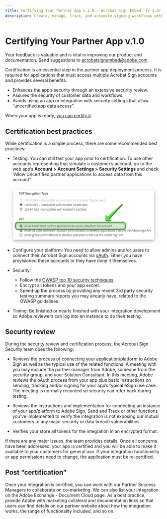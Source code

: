 ```yaml
---
title: Certifying Your Partner App v.1.0 — Acrobat Sign Embed  (v 1.0)
description: Create, manage, track, and automate signing workflows with the Acrobat Sign APIs. Create apps that integrate with Adobe's enterprise-class product lineup. Download JAVA, JS, C#, REST, or OpenAPI SDKs, test with Postman, or use Acrobat Sign Embed and the Solutions for Government APIs
---
```


# Certifying Your Partner App v.1.0

<InlineAlert slots="text" />

Your feedback is valuable and is vital in improving our product and documentation. Send suggestions to [acrobatsignembed@adobe.com](mailto:acrobatsignembed@adobe.com).

Certification is an essential step in the partner app deployment process. It is required for applications that must access multiple Acrobat Sign accounts and provides several benefits:

+ Enhances the app’s security through an extensive security review.
+ Assures the security of customer data and workflows.
+ Avoids using an app or integration with security settings that allow “uncertified app data access”.

<InlineAlert slots="text" />

When your app is ready, [you can certify it](https://adobe.na1.documents.adobe.com/public/esignWidget?wid=CBFCIBAA3AAABLblqZhC6C5oHcS7JEZRkhhFwlvbQ9BEo2-MNiYCNvGtJqdBnD-BkDf8YeeykaXrJ9mePk38*#://).

## Certification best practices

While certification is a simple process, there are some recommended best practices:

+ Testing: You can still test your app prior to certification. To use other accounts representing that simulate a customer’s account, go to the web app’s **Account > Account Settings > Security Settings** and check “Allow Uncertified partner applications to access data from this account”.

<div style="width: auto; border: 1px solid #EAEAEA; box-shadow: rgba(50, 50, 93, 0.25) 2px 6px 12px -2px, rgba(0, 0, 0, 0.3) 0px 3px 7px -3px; margin: 24px">
    <img src="_images/allowuncertified.png" alt="_images/allowuncertified.png" />
</div>

+ Configure your platform: You need to allow admins and/or users to connect their Acrobat Sign accounts via [oAuth](https://secure.echosign.com/public/static/oauthDoc.jsp). Either you have provisioned these accounts or they have done it themselves.

+ Security:
  + Follow the [OWASP top 10 security techniques](https://www.owasp.org/index.php/Category:OWASP_Top_Ten_Project)
  + Encrypt all tokens and your app secret.
  + Speed up the process by providing any recent 3rd party security testing summary reports you may already have, related to the OWASP guidelines.

+ Timing: Be finished or nearly finished with your integration development so Adobe reviewers can log into an instance to do their testing.

## Security review

During the security review and certification process, the Acrobat Sign Security team does the following:

+ Reviews the process of connecting your application/platform to Adobe Sign as well as the typical use of the related functions. A meeting with you may include the partner manager from Adobe, someone from the security group, and your Solution Consultant. In this meeting, Adobe reviews the oAuth process from your app plus basic instructions on sending, tracking and/or signing for your app’s typical eSign use case. The meeting is normally recorded so security can refer back during testing.

+ Reviews the instructions and implementation for connecting an instance of your app/platform to Adobe Sign, Send and Track or other functions you’ve implemented to verify the integration is not exposing our mutual customers to any major security or data breach vulnerabilities.

+ Verifies your store all tokens for the integration in an encrypted format.

If there are any major issues, the team provides details. Once all concerns have been addressed, your app is certified and you will be able to make it available to your customers for general use. If your integration functionality or app permissions need to change, the application must be re-certified.

## Post “certification”

Once your integration is certified, you can work with our Partner Success Managers to collaborate on co-marketing. We can also list your integration on the Adobe Exchange - Document Cloud page. As a best practice, provide Adobe with marketing collateral and documentation links so that users can find details on our partner website about how the integration works, the range of functionality included, and so on.